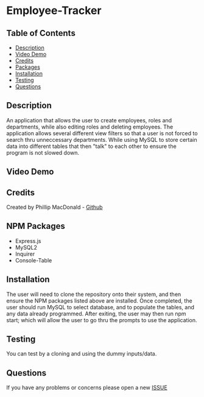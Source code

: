 # Employee-Tracker

## Table of Contents
- [Description](#description)
- [Video Demo](#video-demo)
- [Credits](#credits)
- [Packages](#npm-packages)
- [Installation](#installation)
- [Testing](#testing)
- [Questions](#questions)

## Description
An application that allows the user to create employees, roles and departments, while also editing roles and deleting employees. The application allows several different view filters so that a user is not forced to search thru unneccessary departments. While using MySQL to store certain data into different tables that then "talk" to each other to ensure the program is not slowed down. 

## Video Demo


## Credits
Created by Phillip MacDonald - [Github](https://github.com/pmacdonald15)

## NPM Packages
- Express.js
- MySQL2
- Inquirer
- Console-Table

## Installation
The user will need to clone the repository onto their system, and then ensure the NPM packages listed above are installed. Once completed, the user should run MySQL to select database, and to populate the tables, and any data already programmed. After exiting, the user may then run npm start; which will allow the user to go thru the prompts to use the application. 


## Testing
You can test by a cloning and using the dummy inputs/data.

## Questions
If you have any problems or concerns please open a new [ISSUE](https://github.com/pmacdonald15/employee-tracker/issues)
